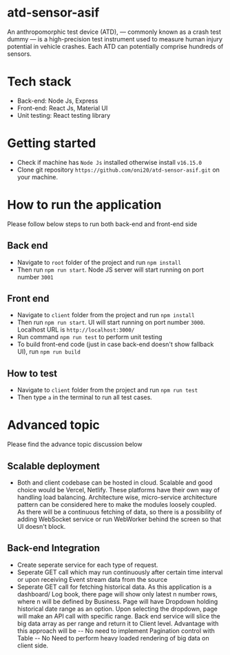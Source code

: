 # atd-sensor-asif

An anthropomorphic test device (ATD), — commonly known as a crash test dummy — is a high-precision test instrument used to measure human injury potential in vehicle crashes. Each ATD can potentially comprise hundreds of sensors.

# Tech stack
- Back-end: Node Js, Express
- Front-end: React Js, Material UI
- Unit testing: React testing library

# Getting started
- Check if machine has `Node Js` installed otherwise install `v16.15.0`
- Clone git repository `https://github.com/oni20/atd-sensor-asif.git` on your machine.

# How to run the application
Please follow below steps to run both back-end and front-end side

## Back end
- Navigate to `root` folder of the project and run `npm install`
- Then run `npm run start`. Node JS server will start running on port number `3001`

## Front end
- Navigate to `client` folder from the project and run `npm install`
- Then run `npm run start`. UI will start running on port number `3000`. Localhost URL is `http://localhost:3000/`
- Run command `npm run test` to perform unit testing
- To build front-end code (just in case back-end doesn't show fallback UI), run `npm run build`

## How to test
- Navigate to `client` folder from the project and run `npm run test`
- Then type `a` in the terminal to run all test cases.

# Advanced topic
Please find the advance topic discussion below

## Scalable deployment
- Both and client codebase can be hosted in cloud. Scalable and good choice would be Vercel, Netlify. These platforms have their own way of handling load balancing. Architecture wise, micro-service architecture pattern can be considered here to make the modules loosely coupled. As there will be a continuous fetching of data, so there is a possibility of adding WebSocket service or run WebWorker behind the screen so that UI doesn't block.

## Back-end Integration
- Create seperate service for each type of request.
- Seperate GET call which may run continuously after certain time interval or upon receiving Event stream data from the source
- Seperate GET call for fetching historical data. As this application is a dashboard/ Log book, there page will show only latest n number rows, where n will be defined by Business. Page will have Dropdown holding historical date range as an option. Upon selecting the dropdown, page will make an API call with specific range. Back end service will slice the big data array as per range and return it to Client level. Advantage with this approach will be
-- No need to implement Pagination control with Table
-- No Need to perform heavy loaded rendering of big data on client side.
